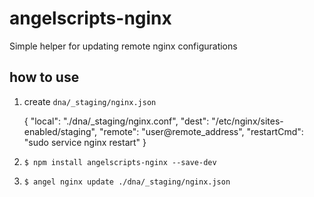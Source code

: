 # angelscripts-nginx

Simple helper for updating remote nginx configurations

## how to use

1. create `dna/_staging/nginx.json`

    {
      "local": "./dna/_staging/nginx.conf",
      "dest": "/etc/nginx/sites-enabled/staging",
      "remote": "user@remote_address",
      "restartCmd": "sudo service nginx restart"
    }

2. `$ npm install angelscripts-nginx --save-dev`
3. `$ angel nginx update ./dna/_staging/nginx.json`
